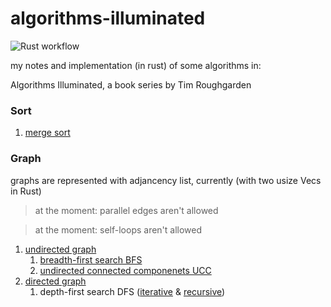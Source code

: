 # algorithms-illuminated
![Rust workflow](https://github.com/aradwann/algorithms-illuminated/actions/workflows/rust.yml/badge.svg)

my notes and implementation (in rust) of some algorithms in:

Algorithms Illuminated, a book series by Tim Roughgarden 

### Sort
   1. [merge sort](./src/sort/merge.rs)

### Graph
graphs are represented with adjancency list, currently (with two usize Vecs in Rust)
> at the moment: parallel edges aren't allowed 

> at the moment: self-loops aren't allowed 

   1. [undirected graph](./src/graph/undirected_graph.rs)
      1. [breadth-first search BFS](./src/graph/undirected_graph.rs#L89-L106)
      2. [undirected connected componenets UCC](./src/graph/undirected_graph.rs#L129-L154)
   2. [directed graph](./src/graph/directed_graph.rs) 
      1. depth-first search DFS ([iterative](./src/graph/directed_graph.rs#L88-L106) & [recursive](./src/graph/directed_graph.rs#L117-L129))
